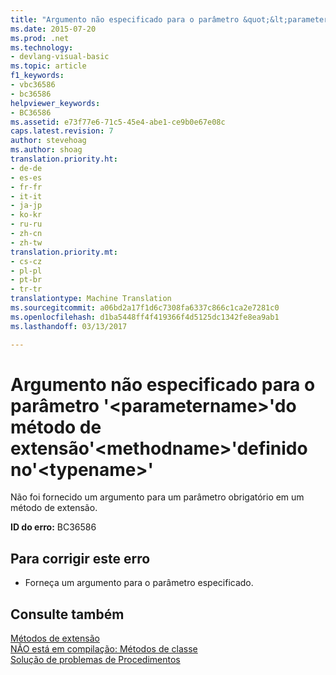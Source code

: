 ```yaml
---
title: "Argumento não especificado para o parâmetro &quot;&lt;parametername&gt;&quot;do método de extensão&quot;&lt;methodname&gt;&quot;definido no&quot;&lt;typename&gt;&quot; | Documentos do Microsoft"
ms.date: 2015-07-20
ms.prod: .net
ms.technology:
- devlang-visual-basic
ms.topic: article
f1_keywords:
- vbc36586
- bc36586
helpviewer_keywords:
- BC36586
ms.assetid: e73f77e6-71c5-45e4-abe1-ce9b0e67e08c
caps.latest.revision: 7
author: stevehoag
ms.author: shoag
translation.priority.ht:
- de-de
- es-es
- fr-fr
- it-it
- ja-jp
- ko-kr
- ru-ru
- zh-cn
- zh-tw
translation.priority.mt:
- cs-cz
- pl-pl
- pt-br
- tr-tr
translationtype: Machine Translation
ms.sourcegitcommit: a06bd2a17f1d6c7308fa6337c866c1ca2e7281c0
ms.openlocfilehash: d1ba5448ff4f419366f4d5125dc1342fe8ea9ab1
ms.lasthandoff: 03/13/2017

---
```

# <a name="argument-not-specified-for-parameter-39ltparameternamegt39-of-extension-method-39ltmethodnamegt39-defined-in-39lttypenamegt39"></a>Argumento não especificado para o parâmetro '&lt;parametername&gt;'do método de extensão'&lt;methodname&gt;'definido no'&lt;typename&gt;'
Não foi fornecido um argumento para um parâmetro obrigatório em um método de extensão.  
  
 **ID do erro:** BC36586  
  
## <a name="to-correct-this-error"></a>Para corrigir este erro  
  
-   Forneça um argumento para o parâmetro especificado.  
  
## <a name="see-also"></a>Consulte também  
 [Métodos de extensão](../../visual-basic/programming-guide/language-features/procedures/extension-methods.md)   
 [NÃO está em compilação: Métodos de classe](http://msdn.microsoft.com/en-us/326214bb-6367-48e7-bb24-714844791400)   
 [Solução de problemas de Procedimentos](../../visual-basic/programming-guide/language-features/procedures/troubleshooting-procedures.md)
